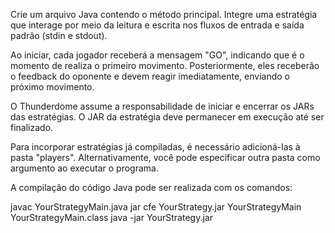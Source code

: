 Crie um arquivo Java contendo o método principal. Integre uma estratégia que interage por meio da leitura e escrita nos fluxos de entrada e saída padrão (stdin e stdout).

Ao iniciar, cada jogador receberá a mensagem "GO", indicando que é o momento de realiza o primeiro movimento. Posteriormente, eles receberão o feedback do oponente e devem reagir imediatamente, enviando o próximo movimento.

O Thunderdome assume a responsabilidade de iniciar e encerrar os JARs das estratégias. O JAR da estratégia deve permanecer em execução até ser finalizado.

Para incorporar estratégias já compiladas, é necessário adicioná-las à pasta "players". Alternativamente, você pode especificar outra pasta como argumento ao executar o programa.

A compilação do código Java pode ser realizada com os comandos:

javac YourStrategyMain.java
jar cfe YourStrategy.jar YourStrategyMain YourStrategyMain.class
java -jar YourStrategy.jar

